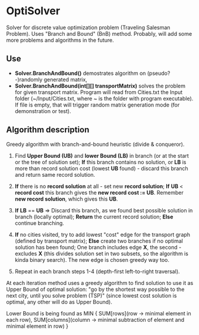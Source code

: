 # OptiSolver
Solver for discrete value optimization problem (Traveling Salesman Problem). Uses "Branch and Bound" (BnB) method.
Probably, will add some more problems and algorithms in the future. 

## Use 

- **Solver.BranchAndBound()** demostrates algorithm on (pseudo?-)randomly generated matrix, 
- **Solver.BranchAndBound(int[][] transportMatrix)** solves the problem for given transport matrix. Program will read from Cities.txt the Input folder (~/Input/Cities.txt, where ~ is the folder with program executable). If file is empty, that will trigger random matrix generation mode (for demonstration or test).

## Algorithm description

Greedy algorithm with branch-and-bound heuristic (divide & conqueror).
  
  1. Find **Upper Bound (UB)** and **lower Bound (LB)** in branch (or at the start or the tree of solution set); 
  **If** this branch contains no solution, or **LB** is more than record solution cost (lowest **UB** found) - discard this branch and return same record solution.
  
  2. **If** there is no **record solution** at all - set new **record solution**; 
  **If** **UB** < **record cost** this branch gives the **new record cost := UB**. Remember **new record solution**, which gives this **UB**.
  
  3. **If** **LB** == **UB** => Discard this branch, as we found best possible solution in branch (locally optimal); **Return** the current record solution;
 **Else** continue branching.
  
  4. **If** no cities visited, try to add lowest "cost" edge for the transport graph (defined by transport matrix); 
  **Else** create two branches if no optimal solution has been found; One branch includes edge **X**, the second - excludes **X** (this divides solution set in two subsets, so the algorithm is kinda binary search). The new edge is chosen greedy way too.
  
  5. Repeat in each branch steps 1-4 (depth-first left-to-right traversal).
  
  At each iteration method uses a greedy algorithm to find solution to use it as Upper Bound of optimal solution: "go by the
  shortest way possible to the next city, until you solve problem (TSP)" (since lowest cost solution is optimal, any other will do as Upper Bound).
  
  
  Lower Bound is being found as 
  MIN {
                                     SUM[rows](row -> minimal element in each row), 
                                     SUM[columns](column -> minimal subtraction of element and minimal element in row)
      }
  
  

